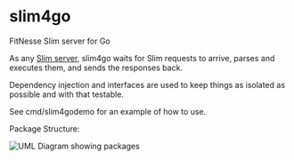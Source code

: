 # slim4go
FitNesse Slim server for Go

As any [Slim server](http://fitnesse.org/FitNesse.UserGuide.WritingAcceptanceTests.SliM.SlimProtocol), slim4go waits for Slim requests to arrive, parses and executes them, and sends the responses back.

Dependency injection and interfaces are used to keep things as isolated as possible and with that testable.

See cmd/slim4godemo for an example of how to use.

Package Structure:

![UML Diagram showing packages](http://www.plantuml.com/plantuml/png/ZPHDRiCW48NtdC8NY5TTLxaAnPE8YXzh85Mgo7TlZ4YXpxQcMKNptZTctjYSKzQSRzuf5RIdD6j3W_7Jy533yzTgoLd_TeqJ-LYrlxhNDWoFfIYBMlfsTDT-TfGsFTTc5tlFDrv5eEe3rtfNjI4J1-rgBn0ksfHE0uXwdeavygg1PE8JlEUjK0-s5Mpu95C1J8X2jlbxNtFnkY_C70sb5FbGpj54jwycuY_Q8xCEa-R9sG_MN8vK7Ay0nowmq-czrTiO0DIaq5q60sk929mLbuqrUDdO9f2yxPooiL-8R6yhaBsm4iYivGvKzmhyZ_Xzs_49_MX7Y4nW-2AoFQ-4x0-Fr2jvOTE2kVKN21n2zaDE0C07AgShGNWq6S845gMCdyRkhX_BlRuIhrjyx6_jOtijAbN_b29y7g310b74xqsfCuNfvjqF)
